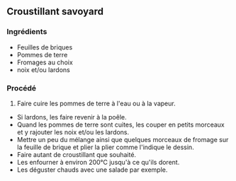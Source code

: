## Croustillant savoyard

### Ingrédients

* Feuilles de briques
* Pommes de terre
* Fromages au choix
* noix et/ou lardons

### Procédé

1. Faire cuire les pommes de terre à l'eau ou à la vapeur.
- Si lardons, les faire revenir à la poêle.
- Quand les pommes de terre sont cuites, les couper en petits morceaux et y rajouter les noix et/ou les lardons.
- Mettre un peu du mélange ainsi que quelques morceaux de fromage sur la feuille de brique et plier la plier comme l'indique le dessin.
- Faire autant de croustillant que souhaité.
- Les enfourner à environ 200°C jusqu'à ce qu'ils dorent.
- Les déguster chauds avec une salade par exemple.
